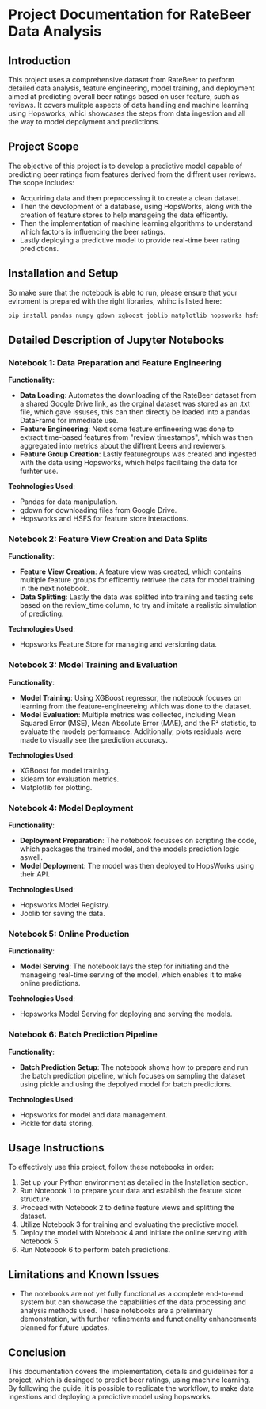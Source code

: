 
# Project Documentation for RateBeer Data Analysis

## Introduction

This project uses a comprehensive dataset from RateBeer to perform detailed data analysis, feature engineering, model training, and deployment aimed at predicting overall beer ratings based on user feature, such as reviews. It covers mulitple aspects of data handling and machine learning using  Hopsworks, whici showcases the steps from data ingestion and all the way to model depolyment and predictions.

## Project Scope

The objective of this project is to develop a predictive model capable of predicting beer ratings from  features derived from the diffrent user reviews. The scope includes:

- Acquriring data and then preprocessing it to create a clean dataset.
- Then the devolopment of a database, using HopsWorks, along with the creation of feature stores to help manageing the data efficently.
- Then the implementation of machine learning algorithms to understand which factors is influencing the beer ratings.
- Lastly deploying a predictive model to provide real-time beer rating predictions.

## Installation and Setup

So make sure that the notebook is able to run, please ensure that your eviroment is prepared with the right libraries, whihc is listed here:

```bash
pip install pandas numpy gdown xgboost joblib matplotlib hopsworks hsfs hsml sklearn
```

## Detailed Description of Jupyter Notebooks

### Notebook 1: Data Preparation and Feature Engineering

**Functionality**:
- **Data Loading**: Automates the downloading of the RateBeer dataset from a shared Google Drive link, as the orginal dataset was stored as an .txt file, which gave issuses, this can then directly be loaded into a pandas DataFrame for immediate use.
- **Feature Engineering**: Next some feature enfineering was done to extract time-based features from "review timestamps", which was then aggregated into metrics about the diffrent beers and reviewers.
- **Feature Group Creation**: Lastly featuregroups was created and ingested with the data using Hopsworks, which helps facilitaing the data for furhter use.

**Technologies Used**:
- Pandas for data manipulation.
- gdown for downloading files from Google Drive.
- Hopsworks and HSFS for feature store interactions.

### Notebook 2: Feature View Creation and Data Splits

**Functionality**:
- **Feature View Creation**: A feature view was created, which contains multiple feature groups for efficently retrivee the data for model training in the next notebook.
- **Data Splitting**: Lastly the data was splitted into training and testing sets based on the review_time column, to try and imitate a realistic simulation of predicting.

**Technologies Used**:
- Hopsworks Feature Store for managing and versioning data.

### Notebook 3: Model Training and Evaluation

**Functionality**:
- **Model Training**: Using XGBoost regressor, the notebook focuses on learning from the feature-engineereing which was done to the dataset.
- **Model Evaluation**: Multiple metrics was collected, including Mean Squared Error (MSE), Mean Absolute Error (MAE), and the R² statistic, to evaluate the models performance. Additionally, plots residuals were made to visually see the prediction accuracy.

**Technologies Used**:
- XGBoost for model training.
- sklearn for evaluation metrics.
- Matplotlib for plotting.

### Notebook 4: Model Deployment

**Functionality**:
- **Deployment Preparation**: The notebook focusses on scripting the code, which packages the trained model, and the models prediction logic aswell.
- **Model Deployment**: The model was then deployed to HopsWorks using their API.


**Technologies Used**:
- Hopsworks Model Registry.
- Joblib for saving the data.

### Notebook 5: Online Production

**Functionality**:
- **Model Serving**: The notebook lays the step for initiating and the manageing real-time serving of the model, which enables it to make online predictions.

**Technologies Used**:
- Hopsworks Model Serving for deploying and serving the models.

### Notebook 6: Batch Prediction Pipeline

**Functionality**:
- **Batch Prediction Setup**: The notebook shows how to prepare and run the batch prediction pipeline, which focuses on sampling the dataset using pickle and using the depolyed model for batch predictions.

**Technologies Used**:
- Hopsworks for model and data management.
- Pickle for data storing.

## Usage Instructions

To effectively use this project, follow these notebooks in order:

1. Set up your Python environment as detailed in the Installation section.
2. Run Notebook 1 to prepare your data and establish the feature store structure.
3. Proceed with Notebook 2 to define feature views and splitting the dataset.
4. Utilize Notebook 3 for training and evaluating the predictive model.
5. Deploy the model with Notebook 4 and initiate the online serving with Notebook 5.
6. Run Notebook 6 to perform batch predictions.

## Limitations and Known Issues

- The notebooks are not yet fully functional as a complete end-to-end system but can showcase the capabilities of the data processing and analysis methods used. These notebooks are a preliminary demonstration, with further refinements and functionality enhancements planned for future updates.

## Conclusion

This documentation covers the implementation, details and guidelines for a project, which is desinged to predict beer ratings, using machine learning. By following the guide, it is possible to replicate the workflow, to make data ingestions and deploying a predictive model using hopsworks.
